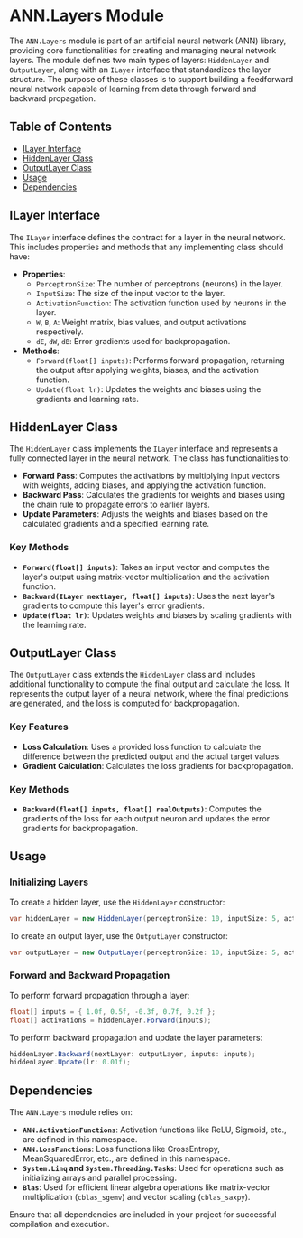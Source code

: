 # ANN.Layers Module

The `ANN.Layers` module is part of an artificial neural network (ANN) library, providing core functionalities for creating and managing neural network layers. The module defines two main types of layers: `HiddenLayer` and `OutputLayer`, along with an `ILayer` interface that standardizes the layer structure. The purpose of these classes is to support building a feedforward neural network capable of learning from data through forward and backward propagation.

## Table of Contents
- [ILayer Interface](#ilayer-interface)
- [HiddenLayer Class](#hiddenlayer-class)
- [OutputLayer Class](#outputlayer-class)
- [Usage](#usage)
- [Dependencies](#dependencies)

## ILayer Interface

The `ILayer` interface defines the contract for a layer in the neural network. This includes properties and methods that any implementing class should have:

- **Properties**:
  - `PerceptronSize`: The number of perceptrons (neurons) in the layer.
  - `InputSize`: The size of the input vector to the layer.
  - `ActivationFunction`: The activation function used by neurons in the layer.
  - `W`, `B`, `A`: Weight matrix, bias values, and output activations respectively.
  - `dE`, `dW`, `dB`: Error gradients used for backpropagation.
- **Methods**:
  - `Forward(float[] inputs)`: Performs forward propagation, returning the output after applying weights, biases, and the activation function.
  - `Update(float lr)`: Updates the weights and biases using the gradients and learning rate.

## HiddenLayer Class

The `HiddenLayer` class implements the `ILayer` interface and represents a fully connected layer in the neural network. The class has functionalities to:

- **Forward Pass**: Computes the activations by multiplying input vectors with weights, adding biases, and applying the activation function.
- **Backward Pass**: Calculates the gradients for weights and biases using the chain rule to propagate errors to earlier layers.
- **Update Parameters**: Adjusts the weights and biases based on the calculated gradients and a specified learning rate.

### Key Methods

- **`Forward(float[] inputs)`**: Takes an input vector and computes the layer's output using matrix-vector multiplication and the activation function.
- **`Backward(ILayer nextLayer, float[] inputs)`**: Uses the next layer's gradients to compute this layer's error gradients.
- **`Update(float lr)`**: Updates weights and biases by scaling gradients with the learning rate.

## OutputLayer Class

The `OutputLayer` class extends the `HiddenLayer` class and includes additional functionality to compute the final output and calculate the loss. It represents the output layer of a neural network, where the final predictions are generated, and the loss is computed for backpropagation.

### Key Features

- **Loss Calculation**: Uses a provided loss function to calculate the difference between the predicted output and the actual target values.
- **Gradient Calculation**: Calculates the loss gradients for backpropagation.

### Key Methods

- **`Backward(float[] inputs, float[] realOutputs)`**: Computes the gradients of the loss for each output neuron and updates the error gradients for backpropagation.

## Usage

### Initializing Layers

To create a hidden layer, use the `HiddenLayer` constructor:

```csharp
var hiddenLayer = new HiddenLayer(perceptronSize: 10, inputSize: 5, activationFunction: new ReLU());
```

To create an output layer, use the `OutputLayer` constructor:

```csharp
var outputLayer = new OutputLayer(perceptronSize: 10, inputSize: 5, activationFunction: new Softmax(), lossFunction: new CrossEntropyLoss());
```

### Forward and Backward Propagation

To perform forward propagation through a layer:

```csharp
float[] inputs = { 1.0f, 0.5f, -0.3f, 0.7f, 0.2f };
float[] activations = hiddenLayer.Forward(inputs);
```

To perform backward propagation and update the layer parameters:

```csharp
hiddenLayer.Backward(nextLayer: outputLayer, inputs: inputs);
hiddenLayer.Update(lr: 0.01f);
```

## Dependencies

The `ANN.Layers` module relies on:

- **`ANN.ActivationFunctions`**: Activation functions like ReLU, Sigmoid, etc., are defined in this namespace.
- **`ANN.LossFunctions`**: Loss functions like CrossEntropy, MeanSquaredError, etc., are defined in this namespace.
- **`System.Linq` and `System.Threading.Tasks`**: Used for operations such as initializing arrays and parallel processing.
- **`Blas`**: Used for efficient linear algebra operations like matrix-vector multiplication (`cblas_sgemv`) and vector scaling (`cblas_saxpy`).

Ensure that all dependencies are included in your project for successful compilation and execution.

